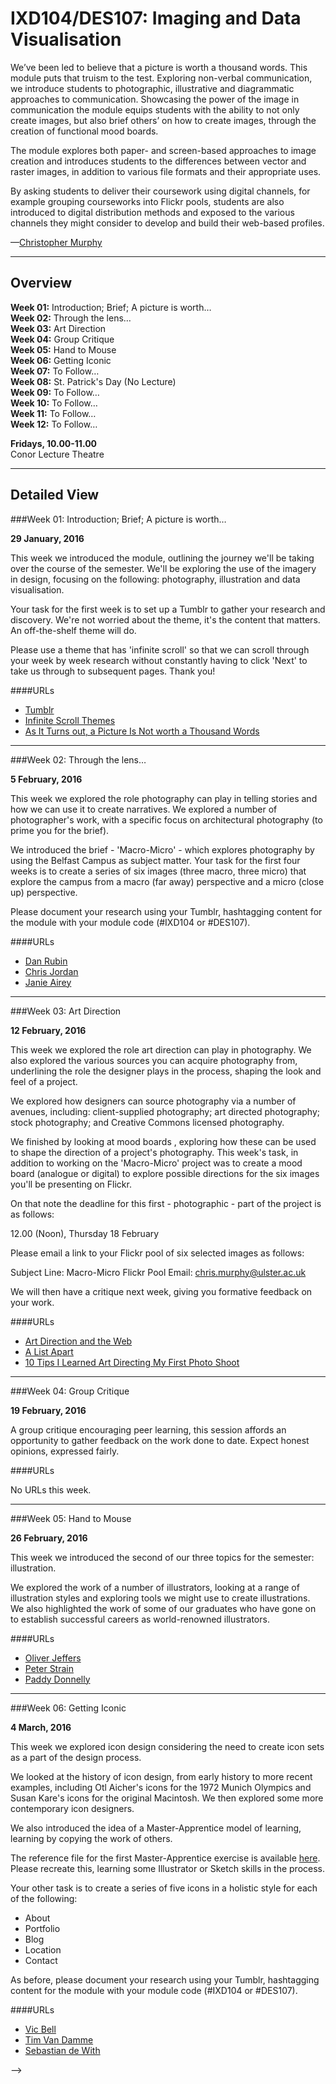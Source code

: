 IXD104/DES107: Imaging and Data Visualisation
=============================================

We’ve been led to believe that a picture is worth a thousand words. This module puts that truism to the test. Exploring non-verbal communication, we introduce students to photographic, illustrative and diagrammatic approaches to communication. Showcasing the power of the image in communication the module equips students with the ability to not only create images, but also brief others’ on how to create images, through the creation of functional mood boards.

The module explores both paper- and screen-based approaches to image creation and introduces students to the differences between vector and raster images, in addition to various file formats and their appropriate uses.

By asking students to deliver their coursework using digital channels, for example grouping courseworks into Flickr pools, students are also introduced to digital distribution methods and exposed to the various channels they might consider to develop and build their web-based profiles.

—[Christopher Murphy](https://twitter.com/fehler)


----


Overview
--------

__Week 01:__ Introduction; Brief; A picture is worth…  
__Week 02:__ Through the lens…  
__Week 03:__ Art Direction  
__Week 04:__ Group Critique  
__Week 05:__ Hand to Mouse  
__Week 06:__ Getting Iconic  
__Week 07:__ To Follow…  
__Week 08:__ St. Patrick's Day (No Lecture)  
__Week 09:__ To Follow…  
__Week 10:__ To Follow…  
__Week 11:__ To Follow…  
__Week 12:__ To Follow…  

__Fridays, 10.00-11.00__  
Conor Lecture Theatre


----


Detailed View
-------------

###Week 01: Introduction; Brief; A picture is worth…

__29 January, 2016__


This week we introduced the module, outlining the journey we'll be taking over the course of the semester. We'll be exploring the use of the imagery in design, focusing on the following: photography, illustration and data visualisation.

Your task for the first week is to set up a Tumblr to gather your research and discovery. We're not worried about the theme, it's the content that matters. An off-the-shelf theme will do.

Please use a theme that has 'infinite scroll' so that we can scroll through your week by week research without constantly having to click 'Next' to take us through to subsequent pages. Thank you!

####URLs

+ [Tumblr](https://www.tumblr.com)
+ [Infinite Scroll Themes](http://www.twelveskip.com/resources/themes/647/10-infinite-scroll-tumblr-themes-you-should-use)
+ [As It Turns out, a Picture Is Not worth a Thousand Words](http://www.wired.com/insights/2014/03/turns-picture-worth-thousand-words/)


----


###Week 02: Through the lens…

__5 February, 2016__

This week we explored the role photography can play in telling stories and how we can use it to create narratives. We explored a number of photographer's work, with a specific focus on architectural photography (to prime you for the brief).

We introduced the brief - 'Macro-Micro' - which explores photography by using the Belfast Campus as subject matter. Your task for the first four weeks is to create a series of six images (three macro, three micro) that explore the campus from a macro (far away) perspective and a micro (close up) perspective.

Please document your research using your Tumblr, hashtagging content for the module with your module code (#IXD104 or #DES107).

####URLs

+ [Dan Rubin](http://danrubin.pixieset.com)
+ [Chris Jordan](http://www.chrisjordan.com/gallery/camel/#gastrolith)
+ [Janie Airey](http://www.aireyspaces.com)


----


###Week 03: Art Direction

__12 February, 2016__

This week we explored the role art direction can play in photography. We also explored the various sources you can acquire photography from, underlining the role the designer plays in the process, shaping the look and feel of a project.

We explored how designers can source photography via a number of avenues, including: client-supplied photography; art directed photography; stock photography; and Creative Commons licensed photography.

We finished by looking at mood boards , exploring how these can be used to shape the direction of a project's photography. This week's task, in addition to working on the 'Macro-Micro' project was to create a mood board (analogue or digital) to explore possible directions for the six images you'll be presenting on Flickr.

On that note the deadline for this first - photographic - part of the project is as follows:

12.00 (Noon), Thursday 18 February

Please email a link to your Flickr pool of six selected images as follows:

Subject Line: Macro-Micro Flickr Pool
Email: chris.murphy@ulster.ac.uk

We will then have a critique next week, giving you formative feedback on your work.


####URLs

+ [Art Direction and the Web](http://alistapart.com/article/artdirweb)
+ [A List Apart](http://alistapart.com)
+ [10 Tips I Learned Art Directing My First Photo Shoot ](http://justcreative.com/2015/09/14/10-tips-i-learned-art-directing-my-first-photo-shoot/)


----


###Week 04: Group Critique

__19 February, 2016__

A group critique encouraging peer learning, this session affords an opportunity to gather feedback on the work done to date. Expect honest opinions, expressed fairly.

####URLs

No URLs this week.


----


###Week 05: Hand to Mouse

__26 February, 2016__

This week we introduced the second of our three topics for the semester: illustration.

We explored the work of a number of illustrators, looking at a range of illustration styles and exploring tools we might use to create illustrations. We also highlighted the work of some of our graduates who have gone on to establish successful careers as world-renowned illustrators.

####URLs

+ [Oliver Jeffers](http://www.oliverjeffers.com)
+ [Peter Strain](http://www.peterstrain.co.uk)
+ [Paddy Donnelly](http://lefft.com)


----


###Week 06: Getting Iconic

__4 March, 2016__

This week we explored icon design considering the need to create icon sets as a part of the design process.

We looked at the history of icon design, from early history to more recent examples, including Otl Aicher's icons for the 1972 Munich Olympics and Susan Kare's icons for the original Macintosh. We then explored some more contemporary icon designers.

We also introduced the idea of a Master-Apprentice model of learning, learning by copying the work of others.

The reference file for the first Master-Apprentice exercise is available [here](https://github.com/fehler/lectures/blob/master/IXD104/make-this.png). Please recreate this, learning some Illustrator or Sketch skills in the process.

Your other task is to create a series of five icons in a holistic style for each of the following:

+ About
+ Portfolio
+ Blog
+ Location
+ Contact

As before, please document your research using your Tumblr, hashtagging content for the module with your module code (#IXD104 or #DES107).

####URLs

+ [Vic Bell](https://dribbble.com/vic_bell)
+ [Tim Van Damme](https://dribbble.com/maxvoltar)
+ [Sebastian de With](https://dribbble.com/sdw)




<!-- 

----


###Week 07: Visual Vocabulary: Flat → Skeuomorphic → Flat…

__6 November, 2015__

Let’s explore how our visual vocabularly has evolved. Once it was flat, then it became skeuomorphic (allowing the language of the real world to inform our understanding of new, emerging devices), now it’s flat again. We’ll explore the past and current landscape, including Google’s Material Design and IBM’s new IBM Design Language.

####URLs

+ [Flat Design vs. Material Design: What Makes Them Different?](http://blogs.adobe.com/dreamweaver/2015/05/flat-design-vs-material-design-what-makes-them-different.html)
+ [Material Design](https://www.google.com/design/spec/material-design/introduction.html#)
+ [IBM Design Language](https://www.ibm.com/design/language/)
+ [Designing for iOS](https://developer.apple.com/library/ios/documentation/UserExperience/Conceptual/MobileHIG/index.html#//apple_ref/doc/uid/TP40006556-CH66-SW1)


----


###Week 08: Moving From A → B: Designing Transitions

__13 November, 2015__

How we move from A → B matters. Animation can play an important part in the story (and we can learn, equally, from film).

Do we use a dissolve? A Magic Move? A wipe? In this lecture we’ll investigate transitions between states and explore Keynote as a rapid prototyping tool for designing interactions.

We'll also explore the all important micro-transitions that occur when we interact with objects on screen. How might we design buttons that communicate their intent more clearly? We'll collect a series of design patterns for micro-interactions to assist you with the next deliverable.

+ Transitions
  + Fade
  + Dissolve
  + Jump Cut
  + Etc.
+ How do the transitions we choose shape understanding and shape the form?
+ Timing

####URLs

+ [Collection of Button Hover Effects](http://codepen.io/davidicus/pen/emgQKJ)
+ [Hover.css](http://ianlunn.github.io/Hover/)
+ [Hover.css Tutorial](http://ianlunn.co.uk/articles/hover-css-tutorial-introduction/)
+ [Creative Link Effects](http://tympanus.net/Development/CreativeLinkEffects/)
+ [Subtle Click Feedback Effects](http://tympanus.net/Development/ClickEffects/)

__Deliverable 2C:__ Micro-Interactions


----


###Week 09: The Wonderful World of Maps

__20 November, 2015__

Returning to the content supplied (which includes a map) we ask: Why use a static map when we can learn all about the wonderful world of APIs? We’ll explore the Google Maps API and OpenStreetMap, encouraging the students to delve a little deeper and extend their skillset.

####URLs

+ [Adding a Google Map](https://developers.google.com/maps/tutorials/fundamentals/adding-a-google-map)
+ [OpenStreetMap](http://www.openstreetmap.org/)
+ [Leaflet.js](http://leafletjs.com)
+ [Stamen Tiles](http://maps.stamen.com/)

__Deliverable 2D:__ Mapping Prototypes


----


###Week 10: Amplifying Data

__27 November, 2015__

When designing with data, we have an opportunity to amplify that data through the careful use of design. In this lecture we explore charting libraries to present complex statistics elegantly and effectively. We’ll explore Chart.js and Google Charts, encouraging the students to add a new skill to their existing toolbox.

####URLs

+ [Pure.css](http://purecss.io/tables/)
+ [Tablesaw](https://github.com/filamentgroup/tablesaw)
+ [Google Charts](https://developers.google.com/chart/?hl=en)
+ [Chart.js](http://www.chartjs.org)
+ [D3.js](http://d3js.org)

__Deliverable 2E:__ Charting Prototypes


----


###Week 11: Optimising for Performance

__4 December, 2015__

We’re designing for everyone, regardless of their bandwidth. Let’s stop lazily designing for fat broadband pipes and start thinking of those with less capable connections. Those on mobile, those travelling on limited bandwidth, those less fortunate than us in the developed world. Let’s optimise, relentlessly.

+ A different kind of speed.
+ Blazing Fast
+ Concatenation
+ Minification
+ Compression
  + [Bokeh](https://adactio.com/journal/5439)

####URLs

+ [Why Performance Matters, Part 1: The Perception Of Time](https://www.smashingmagazine.com/2015/09/why-performance-matters-the-perception-of-time/)
+ [Why Performance Matters, Part 2: Perception Management](https://www.smashingmagazine.com/2015/11/why-performance-matters-part-2-perception-management/)
+ [Why Performance Matters, Part 3: Tolerance Management](https://www.smashingmagazine.com/2015/12/performance-matters-part-3-tolerance-management/)


----


###Week 12: Group Critique

__11 December, 2015__

A group critique encouraging peer learning, this session affords an opportunity to gather feedback on the work done to date. Expect honest opinions, expressed fairly.

This critique affords the students formative feedback, providing them with an opportunity to address any issues and to improve the quality of the submission before the January hand-in.

####URLs

No URLs this week.

__Deliverable 1:__ Narrative Web Site


----


Assessment
----------

+ Deliverable 1: Bird Project (60%)
+ Deliverable 2: Prototypes (40%)
  + 2A: HTML Prototype
  + 2B: Macro-Interactions
  + 2C: Micro-Interactions
  + 2D: Mapping Prototypes
  + 2E: Charting Prototypes

A more detailed breakdown of the assessment, with deliverables, is available [here](https://github.com/fehler/lectures/blob/master/IXD302/IXD302-Deliverables.md).

-->
 -->
